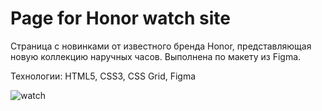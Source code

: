 # Page for Honor watch site

Страница с новинками от известного бренда Honor, представляющая новую коллекцию наручных часов. Выполнена по макету из Figma.

Технологии: HTML5, CSS3, CSS Grid, Figma

![watch](https://user-images.githubusercontent.com/77633382/139418726-3d3994d9-fbc9-42e1-a08c-b1419731b4bd.png)
